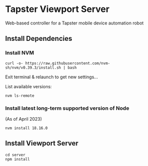 # Tapster Viewport Server

Web-based controller for a Tapster mobile device automation robot

## Install Dependencies

### Install NVM

    curl -o- https://raw.githubusercontent.com/nvm-sh/nvm/v0.39.3/install.sh | bash

Exit terminal & relaunch to get new settings...

List available versions:

    nvm ls-remote

### Install latest long-term supported version of Node

(As of April 2023)

    nvm install 18.16.0
    
## Install Viewport Server

    cd server
    npm install
